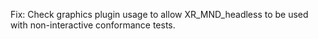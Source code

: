 Fix: Check graphics plugin usage to allow XR_MND_headless to be used with non-interactive conformance tests.
